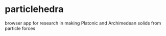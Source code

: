 # particlehedra
browser app for research in making Platonic and Archimedean solids from particle forces
